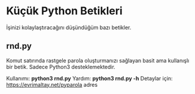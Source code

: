 # Küçük Python Betikleri

İşinizi kolaylaştıracağını düşündüğüm bazı betikler.

## rnd.py
Komut satırında rastgele parola oluşturmanızı sağlayan basit ama kullanışlı bir betik.
Sadece Python3 desteklemektedir.

Kullanımı: **python3 rnd.py**
Yardım: **python3 rnd.py -h**
Detaylar için: https://evrimaltay.net/pyparola adres

